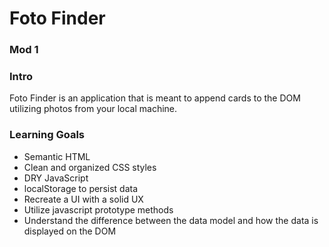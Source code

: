 # Foto Finder
### Mod 1

### Intro
Foto Finder is an application that is meant to append cards to the DOM utilizing photos from your local machine.  

### Learning Goals
* Semantic HTML
* Clean and organized CSS styles
* DRY JavaScript
* localStorage to persist data
* Recreate a UI with a solid UX
* Utilize javascript prototype methods
* Understand the difference between the data model and how the data is displayed on the DOM
